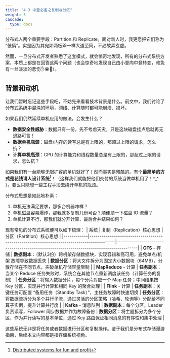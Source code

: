 ```yaml
---
title: "4.3 中登必备之复制与分区"
weight: 3
cascade:
  type: docs
---
```



分布式人两个重要手段：Partition 和 Replicate。面对新人时，我更愿把它们称为 “伎俩”。实是因为其宛如两板斧一样大道至简，不必故弄玄虚。

然而，一旦分布式开发者熟悉了这套模式，就会惊奇地发现，所有的分布式系统方案，本质上都是在回答这两个问题（也会惊奇地发现自己由小登向中登转变，难免有一丝淡淡的悲伤✋😭🤚）。


## 背景和动机
让我们暂时忘记这些手段吧，不妨先来看看技术背景是什么。前文中，我们讨论了分布式系统中混沌的环境，网络、计算随时都可能崩溃、损坏。

如果我们仍然延续单机应用的做法，会发生什么？

- **数据安全性威胁**：数据只有一份，先不考虑天灾，只是这块磁盘挂点后就再无退路可言！
- **数据单机瓶颈**：磁盘/内存的读写总是有上限的，那超过上限的请求，怎么抗？
- **计算单机瓶颈**：CPU 的计算能力和线程数量总是有上限的，那超过上限的请求，怎么抗？

如果我们有一台能够无限扩容的单机就好了！然而事实是残酷的。有个**最简单的方式是花钱请人设计系统[^fun]**！（这样我们就能把他们交付的系统当做单机用了！^_^ ）。要么只能想一些工程手段去绕开单机的瓶颈。

[^fun]: [Distributed systems for fun and profit](https://book.mixu.net/distsys/single-page.html)

分布式思想是如此地朴素：
1. 单机无法满足要求，那多台机器咋样？
2. 单机磁盘容易爆炸，那我就多复制几份可否？顺便顶一下磁盘 IO 流量？
3. 单机计算不行，那我们就分开计算、最后合并结果如何？

现有常见的分布式系统便可以如下梳理：
| 系统       | 复制（Replication）核心思想                                                                 | 分区（Partition）核心思想                                                                 |
|------------|------------------------------------------------------------------------------------------|----------------------------------------------------------------------------------------|
| **GFS** - 存储  | **数据副本**：（默认3份）跨机架存储数据块，实现容错和高可用，避免单点/机架 故障导致数据丢失       | **数据分区**：将大文件拆分为固定大小数据块（64MB），分散存储在不同节点，突破单机存储容量限制               |
| **MapReduce** - 计算 | **任务副本**：当某个 Reduce 任务失败时，系统会在其他节点重新调度该任务（计算任务的复制）     | **任务分区**：将输入数据分片，每个分片对应一个 Map 任务；中间结果按 Key 分区，实现并行计算和相同 Key 的聚合处理   |
| **Flink** - 计算     | **任务副本**：关键任务可配置 “备用任务（Standby Task）”，主任务故障时快速切换      | **任务分区**：将数据流拆分为多个并行子流，通过灵活的分区策略（哈希、轮询等）分配给不同算子实例，提升计算并行度 |
| **Kafka** - 消息队列     | **数据副本**：每个分区，Leader 负责读写，Follower 同步数据并作为故障备份         | **数据分区**：将主题拆分为多个分区，作为并行读写的基本单位，通过 Key 路由保证相同消息的有序性和集中处理         |

这些系统无非是将任务或者数据进行分区和复制操作。鉴于我们是分布式存储漫游指南，后续本文内容都是指存储系统视角。
